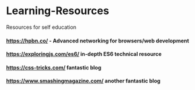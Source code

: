 # Learning-Resources
Resources for self education

#### https://hpbn.co/ - Advanced networking for browsers/web development
#### https://exploringjs.com/es6/ in-depth ES6 technical resource
#### https://css-tricks.com/ fantastic blog
#### https://www.smashingmagazine.com/ another fantastic blog
